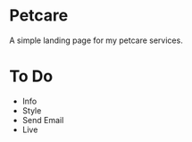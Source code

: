 # Petcare
A simple landing page for my petcare services.

# To Do
- Info
- Style
- Send Email
- Live